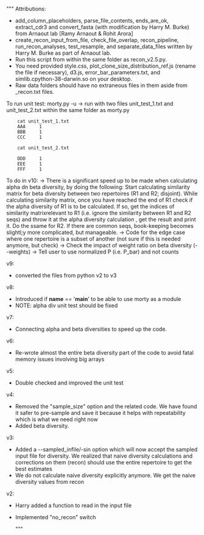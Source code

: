 """
Attributions:
- add_column_placeholders, parse_file_contents, ends_are_ok, extract_cdr3 and convert_fasta (with modification by Harry M. Burke) from Arnaout lab [Ramy Arnaout & Rohit Arora]
- create_recon_input_from_file, check_file_overlap, recon_pipeline, run_recon_analyses, test_resample, and separate_data_files written by Harry M. Burke as part of Arnaout lab.
- Run this script from within the same folder as recon_v2.5.py.
- You need provided style.css, plot_clone_size_distribution_ref.js (rename the file if necessary), d3.js,  error_bar_parameters.txt, and simlib.cpython-38-darwin.so on your desktop.
- Raw data folders should have no extraneous files in them aside from _recon.txt files.

To run unit test:
morty.py -u
-> run with two files unit_test_1.txt and unit_test_2.txt within the same folder as morty.py

		cat unit_test_1.txt
		AAA 	1
		BBB		1
		CCC 	1

		cat unit_test_2.txt

		DDD 	1
		EEE		1
		FFF 	1



To do in v10:
-> There is a significant speed up to be made when calculating alpha dn beta diversity,  by doing the following:
Start calculating similarity matrix for beta diversity between two repertoires (R1 and R2; disjoint). While calculating similarity matrix, once you have reached the end of R1 check if the alpha diversity of R1 is to be calculated. If so, get the indices  of similarity matrixrelevant to R1 (i.e. ignore the similarity between R1 and R2 seqs) and throw it at the alpha diversity calculation , get the result and print it. Do the ssame for R2. If there are common seqs, book-keeping becomes slightl;y more complicated, but manageable.
-> Code for the edge case where one repertoire is a subset of another (not sure if this is needed anymore, but check)
-> Check the impact of weight ratio on beta diversity (--weights)
-> Tell user to use normalized P (i.e. P_bar) and not counts

v9:
- converted the files from python v2 to v3 

v8:
- Introduced if __name__ == '__main__' to be able to use morty as a module
- NOTE: alpha div unit test should be fixed

v7:
- Connecting alpha and beta diversities to speed up the code.

v6:
- Re-wrote almost the entire beta diversity part of the code to avoid fatal memory issues involving big arrays

v5:
- Double checked and improved the unit test

v4:
- Removed the "sample_size" option and the related code. We have found it safer to pre-sample and save it because it helps with repeatability which is what we need right now
- Added beta diversity.

v3:
- Added a --sampled_infile/-sin option which will now accept the sampled input file for diversity. We realized that naive diversity calculations and corrections on them (recon) should use the entire repertoire to get the best estimates
- We do not calculate naive diversity explicitly anymore. We get the naive diversity values from recon

v2:
- Harry added a function to read in the input file

- Implemented "no_recon" switch

  """
